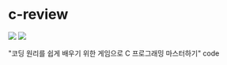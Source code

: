 # c-review

<img src="https://img.shields.io/badge/C-00599C?style=for-the-badge&logo=C&logoColor=white">  <img src="https://img.shields.io/badge/Xcode-147EFB?style=for-the-badge&logo=Xcode&logoColor=white">


"코딩 원리를 쉽게 배우기 위한 게임으로 C 프로그래밍 마스터하기" code

